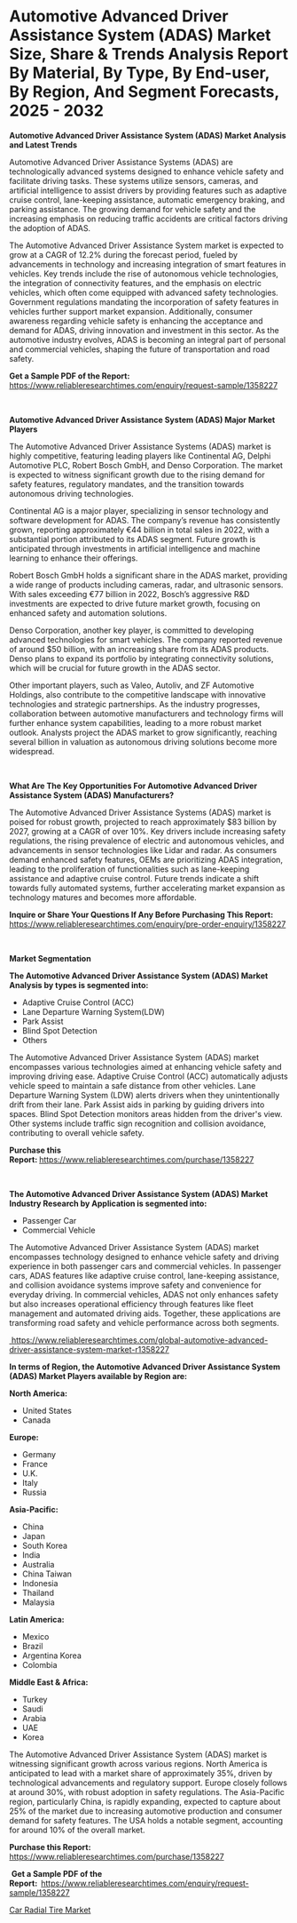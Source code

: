 <p><h1>Automotive Advanced Driver Assistance System (ADAS) Market Size, Share & Trends Analysis Report By Material, By Type, By End-user, By Region, And Segment Forecasts, 2025 - 2032</h1></p><p><strong>Automotive Advanced Driver Assistance System (ADAS) Market Analysis and Latest Trends</strong></p>
<p><p>Automotive Advanced Driver Assistance Systems (ADAS) are technologically advanced systems designed to enhance vehicle safety and facilitate driving tasks. These systems utilize sensors, cameras, and artificial intelligence to assist drivers by providing features such as adaptive cruise control, lane-keeping assistance, automatic emergency braking, and parking assistance. The growing demand for vehicle safety and the increasing emphasis on reducing traffic accidents are critical factors driving the adoption of ADAS.</p><p>The Automotive Advanced Driver Assistance System market is expected to grow at a CAGR of 12.2% during the forecast period, fueled by advancements in technology and increasing integration of smart features in vehicles. Key trends include the rise of autonomous vehicle technologies, the integration of connectivity features, and the emphasis on electric vehicles, which often come equipped with advanced safety technologies. Government regulations mandating the incorporation of safety features in vehicles further support market expansion. Additionally, consumer awareness regarding vehicle safety is enhancing the acceptance and demand for ADAS, driving innovation and investment in this sector. As the automotive industry evolves, ADAS is becoming an integral part of personal and commercial vehicles, shaping the future of transportation and road safety.</p></p>
<p><strong>Get a Sample PDF of the Report:&nbsp;</strong> <a href="https://www.reliableresearchtimes.com/enquiry/request-sample/1358227?utm_campaign=3034&utm_medium=2&utm_source=Github&utm_content=ia&utm_term=30032025&utm_id=automotive-advanced-driver-assistance-system-adas">https://www.reliableresearchtimes.com/enquiry/request-sample/1358227</a></p>
<p>&nbsp;</p>
<p><strong>Automotive Advanced Driver Assistance System (ADAS) Major Market Players</strong></p>
<p><p>The Automotive Advanced Driver Assistance Systems (ADAS) market is highly competitive, featuring leading players like Continental AG, Delphi Automotive PLC, Robert Bosch GmbH, and Denso Corporation. The market is expected to witness significant growth due to the rising demand for safety features, regulatory mandates, and the transition towards autonomous driving technologies.</p><p>Continental AG is a major player, specializing in sensor technology and software development for ADAS. The company’s revenue has consistently grown, reporting approximately €44 billion in total sales in 2022, with a substantial portion attributed to its ADAS segment. Future growth is anticipated through investments in artificial intelligence and machine learning to enhance their offerings.</p><p>Robert Bosch GmbH holds a significant share in the ADAS market, providing a wide range of products including cameras, radar, and ultrasonic sensors. With sales exceeding €77 billion in 2022, Bosch’s aggressive R&D investments are expected to drive future market growth, focusing on enhanced safety and automation solutions.</p><p>Denso Corporation, another key player, is committed to developing advanced technologies for smart vehicles. The company reported revenue of around $50 billion, with an increasing share from its ADAS products. Denso plans to expand its portfolio by integrating connectivity solutions, which will be crucial for future growth in the ADAS sector.</p><p>Other important players, such as Valeo, Autoliv, and ZF Automotive Holdings, also contribute to the competitive landscape with innovative technologies and strategic partnerships. As the industry progresses, collaboration between automotive manufacturers and technology firms will further enhance system capabilities, leading to a more robust market outlook. Analysts project the ADAS market to grow significantly, reaching several billion in valuation as autonomous driving solutions become more widespread.</p></p>
<p>&nbsp;</p>
<p><strong>What Are The Key Opportunities For Automotive Advanced Driver Assistance System (ADAS) Manufacturers?</strong></p>
<p><p>The Automotive Advanced Driver Assistance Systems (ADAS) market is poised for robust growth, projected to reach approximately $83 billion by 2027, growing at a CAGR of over 10%. Key drivers include increasing safety regulations, the rising prevalence of electric and autonomous vehicles, and advancements in sensor technologies like Lidar and radar. As consumers demand enhanced safety features, OEMs are prioritizing ADAS integration, leading to the proliferation of functionalities such as lane-keeping assistance and adaptive cruise control. Future trends indicate a shift towards fully automated systems, further accelerating market expansion as technology matures and becomes more affordable.</p></p>
<p><strong>Inquire or Share Your Questions If Any Before Purchasing This Report:</strong> <a href="https://www.reliableresearchtimes.com/enquiry/pre-order-enquiry/1358227?utm_campaign=3034&utm_medium=2&utm_source=Github&utm_content=ia&utm_term=30032025&utm_id=automotive-advanced-driver-assistance-system-adas">https://www.reliableresearchtimes.com/enquiry/pre-order-enquiry/1358227</a></p>
<p>&nbsp;</p>
<p><strong>Market Segmentation</strong></p>
<p><strong>The Automotive Advanced Driver Assistance System (ADAS) Market Analysis by types is segmented into:</strong></p>
<p><ul><li>Adaptive Cruise Control (ACC)</li><li>Lane Departure Warning System(LDW)</li><li>Park Assist</li><li>Blind Spot Detection</li><li>Others</li></ul></p>
<p><p>The Automotive Advanced Driver Assistance System (ADAS) market encompasses various technologies aimed at enhancing vehicle safety and improving driving ease. Adaptive Cruise Control (ACC) automatically adjusts vehicle speed to maintain a safe distance from other vehicles. Lane Departure Warning System (LDW) alerts drivers when they unintentionally drift from their lane. Park Assist aids in parking by guiding drivers into spaces. Blind Spot Detection monitors areas hidden from the driver's view. Other systems include traffic sign recognition and collision avoidance, contributing to overall vehicle safety.</p></p>
<p><strong>Purchase this Report:&nbsp;</strong><a href="https://www.reliableresearchtimes.com/purchase/1358227?utm_campaign=3034&utm_medium=2&utm_source=Github&utm_content=ia&utm_term=30032025&utm_id=automotive-advanced-driver-assistance-system-adas">https://www.reliableresearchtimes.com/purchase/1358227</a></p>
<p>&nbsp;</p>
<p><strong>The Automotive Advanced Driver Assistance System (ADAS) Market Industry Research by Application is segmented into:</strong></p>
<p><ul><li>Passenger Car</li><li>Commercial Vehicle</li></ul></p>
<p><p>The Automotive Advanced Driver Assistance System (ADAS) market encompasses technology designed to enhance vehicle safety and driving experience in both passenger cars and commercial vehicles. In passenger cars, ADAS features like adaptive cruise control, lane-keeping assistance, and collision avoidance systems improve safety and convenience for everyday driving. In commercial vehicles, ADAS not only enhances safety but also increases operational efficiency through features like fleet management and automated driving aids. Together, these applications are transforming road safety and vehicle performance across both segments.</p></p>
<p><a href="https://www.reliableresearchtimes.com/global-automotive-advanced-driver-assistance-system-market-r1358227?utm_campaign=3034&utm_medium=2&utm_source=Github&utm_content=ia&utm_term=30032025&utm_id=automotive-advanced-driver-assistance-system-adas">&nbsp;https://www.reliableresearchtimes.com/global-automotive-advanced-driver-assistance-system-market-r1358227</a></p>
<p><strong>In terms of Region, the Automotive Advanced Driver Assistance System (ADAS) Market Players available by Region are:</strong></p>
<p>
    <p> <strong> North America: </strong>
        <ul>
            <li>United States</li>
            <li>Canada</li>
        </ul>
        </p> 
    <p> <strong> Europe: </strong>
        <ul>
            <li>Germany</li>
            <li>France</li>
            <li>U.K.</li>
            <li>Italy</li>
            <li>Russia</li>
        </ul>
        </p> 
    <p> <strong> Asia-Pacific: </strong>
        <ul>
            <li>China</li>
            <li>Japan</li>
            <li>South Korea</li>
            <li>India</li>
            <li>Australia</li>
            <li>China Taiwan</li>
            <li>Indonesia</li>
            <li>Thailand</li>
            <li>Malaysia</li>
        </ul>
        </p> 
    <p> <strong> Latin America: </strong>
        <ul>
            <li>Mexico</li>
            <li>Brazil</li>
            <li>Argentina Korea</li>
            <li>Colombia</li>
        </ul>
        </p> 
    <p> <strong> Middle East & Africa: </strong>
        <ul>
            <li>Turkey</li>
            <li>Saudi</li>
            <li>Arabia</li>
            <li>UAE</li>
            <li>Korea</li>
        </ul>
    </p>
    </p>
<p><p>The Automotive Advanced Driver Assistance System (ADAS) market is witnessing significant growth across various regions. North America is anticipated to lead with a market share of approximately 35%, driven by technological advancements and regulatory support. Europe closely follows at around 30%, with robust adoption in safety regulations. The Asia-Pacific region, particularly China, is rapidly expanding, expected to capture about 25% of the market due to increasing automotive production and consumer demand for safety features. The USA holds a notable segment, accounting for around 10% of the overall market.</p></p>
<p><strong>Purchase this Report: </strong><a href="https://www.reliableresearchtimes.com/purchase/1358227?utm_campaign=3034&utm_medium=2&utm_source=Github&utm_content=ia&utm_term=30032025&utm_id=automotive-advanced-driver-assistance-system-adas">https://www.reliableresearchtimes.com/purchase/1358227</a></p>
<p>&nbsp;<strong>Get a Sample PDF of the Report:&nbsp;&nbsp;</strong><a href="https://www.reliableresearchtimes.com/enquiry/request-sample/1358227?utm_campaign=3034&utm_medium=2&utm_source=Github&utm_content=ia&utm_term=30032025&utm_id=automotive-advanced-driver-assistance-system-adas">https://www.reliableresearchtimes.com/enquiry/request-sample/1358227</a></p>
<p><strong></strong></p>
<p><p><a href="https://github.com/kaddahblejc/Market-Research-Report-List-1/blob/main/car-radial-tire-market.md?utm_campaign=3034&utm_medium=2&utm_source=Github&utm_content=ia&utm_term=30032025&utm_id=automotive-advanced-driver-assistance-system-adas">Car Radial Tire Market</a></p></p>